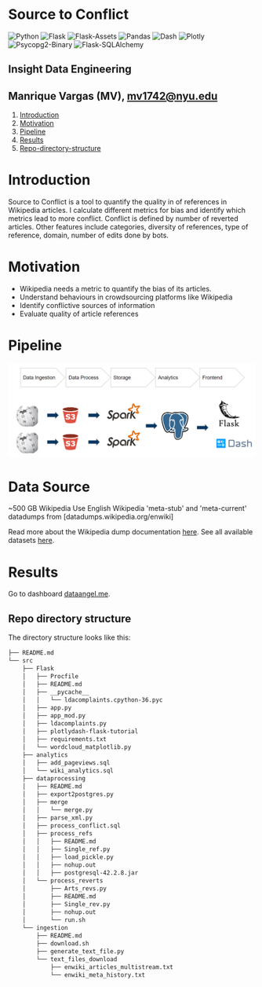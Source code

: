 # Source to Conflict

![Python](https://img.shields.io/badge/Python-3.7-blue.svg?logo=python&longCache=true&logoColor=white&colorB=5e81ac&style=flat-square&colorA=4c566a)
![Flask](https://img.shields.io/badge/Flask-1.0.2-blue.svg?longCache=true&logo=flask&style=flat-square&logoColor=white&colorB=5e81ac&colorA=4c566a)
![Flask-Assets](https://img.shields.io/badge/Flask--Assets-v0.12-blue.svg?longCache=true&logo=flask&style=flat-square&logoColor=white&colorB=5e81ac&colorA=4c566a)
![Pandas](https://img.shields.io/badge/Pandas-v0.24.2-blue.svg?longCache=true&logo=python&longCache=true&style=flat-square&logoColor=white&colorB=5e81ac&colorA=4c566a)
![Dash](https://img.shields.io/badge/Dash-v1.0.2-blue.svg?longCache=true&logo=python&longCache=true&style=flat-square&logoColor=white&colorB=5e81ac&colorA=4c566a)
![Plotly](https://img.shields.io/badge/Plotly-v3.7.1-blue.svg?longCache=true&logo=python&longCache=true&style=flat-square&logoColor=white&colorB=5e81ac&colorA=4c566a)
![Psycopg2-Binary](https://img.shields.io/badge/Psycopg2--Binary-v2.7.7-red.svg?longCache=true&style=flat-square&logo=PostgreSQL&logoColor=white&colorA=4c566a&colorB=bf616a)
![Flask-SQLAlchemy](https://img.shields.io/badge/Flask--SQLAlchemy-2.3.2-red.svg?longCache=true&style=flat-square&logo=scala&logoColor=white&colorA=4c566a&colorB=bf616a)

## Insight Data Engineering
## Manrique Vargas (MV), mv1742@nyu.edu

1. [Introduction](README.md#Report)
1. [Motivation](README.md#Motivation)
1. [Pipeline](README.md#Pipeline)
1. [Results](README.md#Results)
1. [Repo-directory-structure](README.md#Repo-directory-structure)


# Introduction
Source to Conflict is a tool to quantify the quality in of references in Wikipedia articles. I calculate different metrics for bias and identify which metrics lead to more conflict. Conflict is defined by number of reverted articles. Other features include categories, diversity of references, type of reference, domain, number of edits done by bots.

# Motivation
- Wikipedia needs a metric to quantify the bias of its articles.
- Understand behaviours in crowdsourcing platforms like Wikipedia
- Identify conflictive sources of information
- Evaluate quality of article references

# Pipeline
![Pipeline.png](https://github.com/mv1742/Wiki_Bias/blob/master/Images/Pipeline.png)

# Data Source
~500 GB Wikipedia
Use English Wikipedia 'meta-stub' and 'meta-current' datadumps from [datadumps.wikipedia.org/enwiki]

Read more about the Wikipedia dump documentation [here](https://en.wikipedia.org/wiki/Wikipedia:Database_download).
See all available datasets [here](https://dumps.wikimedia.org/backup-index.html).

# Results

Go to dashboard [dataangel.me](http://dataangel.me/8050).


## Repo directory structure

The directory structure looks like this:
```
├── README.md
└── src
    ├── Flask
    │   ├── Procfile
    │   ├── README.md
    │   ├── __pycache__
    │   │   └── ldacomplaints.cpython-36.pyc
    │   ├── app.py
    │   ├── app_mod.py
    │   ├── ldacomplaints.py
    │   ├── plotlydash-flask-tutorial
    │   ├── requirements.txt
    │   └── wordcloud_matplotlib.py
    ├── analytics
    │   ├── add_pageviews.sql
    │   └── wiki_analytics.sql
    ├── dataprocessing
    │   ├── README.md
    │   ├── export2postgres.py
    │   ├── merge
    │   │   └── merge.py
    │   ├── parse_xml.py
    │   ├── process_conflict.sql
    │   ├── process_refs
    │   │   ├── README.md
    │   │   ├── Single_ref.py
    │   │   ├── load_pickle.py
    │   │   ├── nohup.out
    │   │   ├── postgresql-42.2.8.jar
    │   └── process_reverts
    │       ├── Arts_revs.py
    │       ├── README.md
    │       ├── Single_rev.py
    │       ├── nohup.out
    │       └── run.sh
    └── ingestion
        ├── README.md
        ├── download.sh
        ├── generate_text_file.py
        └── text_files_download
            ├── enwiki_articles_multistream.txt
            └── enwiki_meta_history.txt
```
